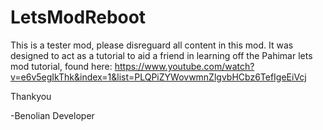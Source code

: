 LetsModReboot
=============
This is a tester mod, please disreguard all content in this mod. It was designed to act as a tutorial to aid a friend in learning off the Pahimar lets mod tutorial, found here: https://www.youtube.com/watch?v=e6v5egIkThk&index=1&list=PLQPiZYWovwmnZlgvbHCbz6TefIgeEiVcj

Thankyou

-Benolian
 Developer

